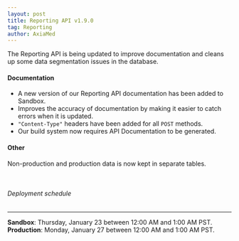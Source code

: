 ```yaml
---
layout: post
title: Reporting API v1.9.0
tag: Reporting
author: AxiaMed
---
```

The Reporting API is being updated to improve documentation and cleans up some data segmentation issues in the database.

#### Documentation
* A new version of our Reporting API documentation has been added to Sandbox.
* Improves the accuracy of documentation by making it easier to catch errors when it is updated.
* `"Content-Type"` headers have been added for all `POST` methods.
* Our build system now requires API Documentation to be generated.

#### Other
Non-production and production data is now kept in separate tables.

&nbsp;  
###### Deployment schedule
* * *
**Sandbox**: Thursday, January 23 between 12:00 AM and 1:00 AM PST.
<br>
**Production**: Monday, January 27 between 12:00 AM and 1:00 AM PST.
